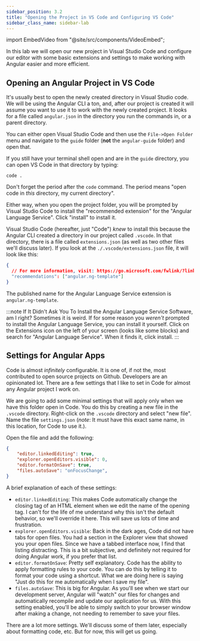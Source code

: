 ```yaml
---
sidebar_position: 3.2
title: "Opening the Project in VS Code and Configuring VS Code"
sidebar_class_name: sidebar-lab
---
```

import EmbedVideo from "@site/src/components/VideoEmbed";

In this lab we will open our new project in Visual Studio Code and configure our editor with some basic extensions and settings to make working with Angular easier and more efficient.

## Opening an Angular Project in VS Code

It's usually best to open the newly created directory in Visual Studio code. We will be using the Angular CLI a ton, and, after our project is created it will assume you want to use it to work with the newly created project. It looks for a file called `angular.json` in the directory you run the commands in, or a parent directory.

You can either open Visual Studio Code and then use the `File->Open Folder` menu and navigate to the `guide` folder (**not** the `angular-guide` folder) and open that.

If you still have your terminal shell open and are in the `guide` directory, you can open VS Code in that directory by typing:

```shell
code .
```

Don't forget the period after the `code` command. The period means "open code in *this* directory, my current directory".

Either way, when you open the project folder, you will be prompted by Visual Studio Code to install the "recommended extension" for the "Angular Language Service". Click "install" to install it.

<EmbedVideo id="824763064" title="Opening Project and Installing Angular Language Service" />

Visual Studio Code (hereafter, just "Code") *knew* to install this because the Angular CLI created a directory in our project called `.vscode`. In that directory, there is a file called `extensions.json` (as well as two other files we'll discuss later). If you look at the `./.vscode/extensions.json` file, it will look like this:

```json title="./.vscode/extensions.json"
{
  // For more information, visit: https://go.microsoft.com/fwlink/?linkid=827846
  "recommendations": ["angular.ng-template"]
}
```

The published name for the Angular Language Service extension is `angular.ng-template`. 

:::note If It Didn't Ask You To Install the Angular Language Service
Software, am I right? Sometimes it is weird. If for some reason you *weren't* prompted to install the Angular Language Service, you can install it yourself. Click on the Extensions icon on the left of your screen (looks like some blocks) and search for "Angular Language Service". When it finds it, click install.
:::
## Settings for Angular Apps

Code is almost *infinitely* configurable. It is one of, if not the, most contributed to open source projects on Github. Developers are an opinionated lot. There are a few settings that I like to set in Code for almost any Angular project I work on. 

We are going to add some minimal settings that will apply only when we have this folder open in Code. You do this by creating a new file in the `.vscode` directory. Right-click on the `.vscode` directory and select "new file". Name the file `settings.json` (*note*: It must have this exact same name, in this location, for Code to use it.).

Open the file and add the following:

```json title="./.vscode/settings.json"
{
    "editor.linkedEditing": true,
    "explorer.openEditors.visible": 0,
    "editor.formatOnSave": true,
    "files.autoSave": "onFocusChange",
}
```

A brief explanation of each of these settings:

- `editor.linkedEditing`: This makes Code automatically change the closing tag of an HTML element when we edit the name of the opening tag. I can't for the life of me understand why this isn't the default behavior, so we'll override it here. This will save us lots of time and frustration.
- `explorer.openEditors.visible`: Back in the dark ages, Code did not have tabs for open files. You had a section in the Explorer view that showed you your open files. Since we have a tabbed interface now, I find that listing distracting. This is a bit subjective, and definitely not required for doing Angular work, if you prefer that list.
- `editor.formatOnSave`: Pretty self explanatory. Code has the ability to apply formatting rules to your code. You can do this by telling it to format your code using a shortcut. What we are doing here is saying "Just do this for me automatically when I save my file".
- `files.autoSave`: This is big for Angular. As you'll see when we start our development server, Angular will "watch" our files for changes and automatically recompile and update our application for us. With this setting enabled, you'll be able to simply switch to your browser window after making a change, not needing to remember to save your files.

There are a lot more settings. We'll discuss some of them later, especially about formatting code, etc. But for now, this will get us going.


<EmbedVideo id="824766521" title="Adding Settings" />